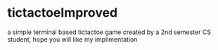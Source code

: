 # tictactoeImproved
a simple terminal based tictactoe game created by a 2nd semester CS student, hope you will like my implimentation 
